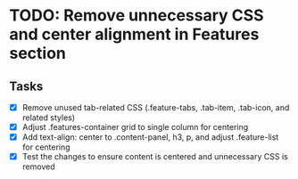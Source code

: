 
# TODO: Remove unnecessary CSS and center alignment in Features section

## Tasks
- [x] Remove unused tab-related CSS (.feature-tabs, .tab-item, .tab-icon, and related styles)
- [x] Adjust .features-container grid to single column for centering
- [x] Add text-align: center to .content-panel, h3, p, and adjust .feature-list for centering
- [x] Test the changes to ensure content is centered and unnecessary CSS is removed
